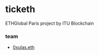 # ticketh

ETHGlobal Paris project by ITU Blockchain

### team
- [0xulas.eth](https://twitter.com/ulerdogan)